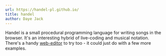 ```yaml
---
url: https://handel-pl.github.io/
title: handel
author: Daye Jack
---
```


Handel is a small procedural programming language for writing songs in
the browser. It's an interesting hybrid of live-coding and musical
notation. There's a handy [web-editor](https://handel-pl.github.io/)
to try too - it could just do with a few more examples.
